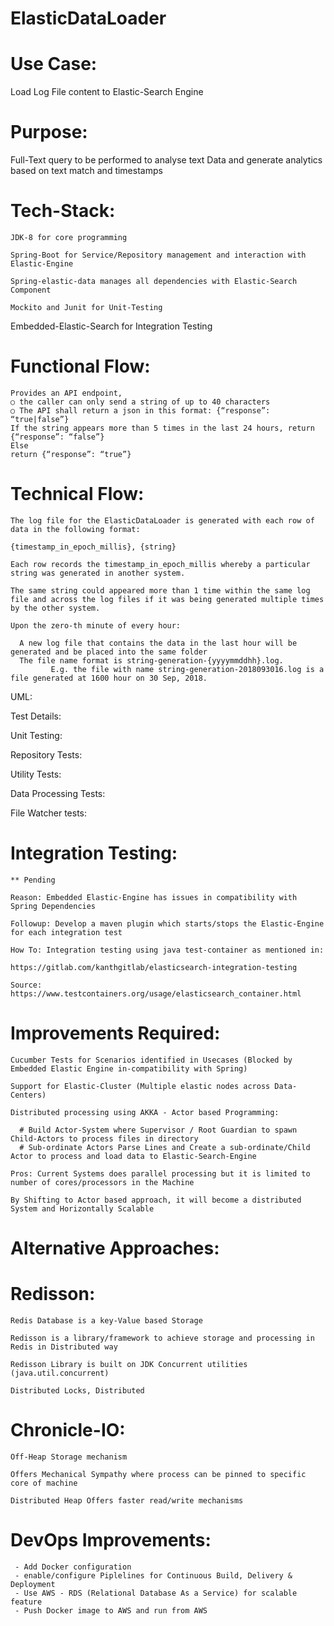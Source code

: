 # ElasticDataLoader

# Use Case:

Load Log File content to Elastic-Search Engine

# Purpose:

Full-Text query to be performed to analyse text Data and generate analytics based on text match and timestamps

# Tech-Stack:

```
JDK-8 for core programming

Spring-Boot for Service/Repository management and interaction with Elastic-Engine

Spring-elastic-data manages all dependencies with Elastic-Search Component

Mockito and Junit for Unit-Testing
```

Embedded-Elastic-Search for Integration Testing

# Functional Flow:

```
Provides an API endpoint,
○ the caller can only send a string of up to 40 characters
○ The API shall return a json in this format: ​{“response”: “true|false”}
If the string appears more than 5 times in the last 24 hours, return​ {“response”: “false”}
Else
return ​{“response”: “true”}
```

# Technical Flow:

```
The log file for the ElasticDataLoader​​ is generated with each row of data in the following format:

{timestamp_in_epoch_millis}, {string}

Each row records the ​timestamp_in_epoch_millis​ whereby a particular ​string​ was generated in another system.

The ​same string could appeared more than 1 time​​ within the same log file and across the log files if it was being generated multiple times by the other system.

Upon the zero-th minute of every hour:

  A new log file that contains the data i​n the last hour​​ will be generated and be placed into the same folder
  The file name format is string-generation-{yyyymmddhh}.log​.
         E.g. the file with name ​string-generation-2018093016.log is a file generated at 1600 hour on 30 Sep, 2018.
```


UML:






Test Details:

Unit Testing:

Repository Tests:


Utility Tests:


Data Processing Tests:




File Watcher tests:




# Integration Testing:

```
** Pending

Reason: Embedded Elastic-Engine has issues in compatibility with Spring Dependencies

Followup: Develop a maven plugin which starts/stops the Elastic-Engine for each integration test

How To: Integration testing using java test-container as mentioned in:

https://gitlab.com/kanthgitlab/elasticsearch-integration-testing

Source: https://www.testcontainers.org/usage/elasticsearch_container.html

```

# Improvements Required:

```
Cucumber Tests for Scenarios identified in Usecases (Blocked by Embedded Elastic Engine in-compatibility with Spring)

Support for Elastic-Cluster (Multiple elastic nodes across Data-Centers)

Distributed processing using AKKA - Actor based Programming:

  # Build Actor-System where Supervisor / Root Guardian to spawn Child-Actors to process files in directory
  # Sub-ordinate Actors Parse Lines and Create a sub-ordinate/Child Actor to process and load data to Elastic-Search-Engine

Pros: Current Systems does parallel processing but it is limited to number of cores/processors in the Machine

By Shifting to Actor based approach, it will become a distributed System and Horizontally Scalable
```

# Alternative Approaches:

# Redisson:

```
Redis Database is a key-Value based Storage

Redisson is a library/framework to achieve storage and processing in Redis in Distributed way

Redisson Library is built on JDK Concurrent utilities (java.util.concurrent)

Distributed Locks, Distributed
```

# Chronicle-IO:

```
Off-Heap Storage mechanism

Offers Mechanical Sympathy where process can be pinned to specific core of machine

Distributed Heap Offers faster read/write mechanisms
```

# DevOps Improvements:

```
 - Add Docker configuration
 - enable/configure Piplelines for Continuous Build, Delivery & Deployment
 - Use AWS - RDS (Relational Database As a Service) for scalable feature
 - Push Docker image to AWS and run from AWS
```

